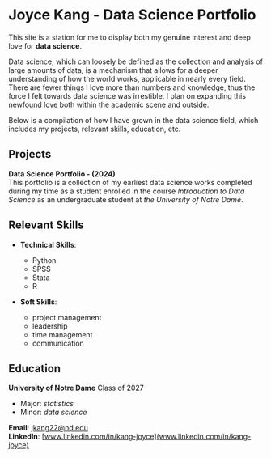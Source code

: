 # Joyce Kang - Data Science Portfolio
This site is a station for me to display both my genuine interest and deep love for **data science**.

Data science, which can loosely be defined as the collection and analysis of large amounts of data, is a mechanism that allows for a deeper understanding of how the world works, applicable in nearly every field. There are fewer things I love more than numbers and knowledge, thus the force I felt towards data science was irrestible. I plan on expanding this newfound love both within the academic scene and outside.  

Below is a compilation of how I have grown in the data science field, which includes my projects, relevant skills, education, etc.

## Projects
**Data Science Portfolio - (2024)**  
This portfolio is a collection of my earliest data science works completed during my time as a student enrolled in the course <em>Introduction to Data Science</em> as an undergraduate student at <em>the University of Notre Dame</em>.

 
## Relevant Skills
- **Technical Skills**:
    - Python
    - SPSS
    - Stata
    - R
 
- **Soft Skills**:
    - project management
    - leadership
    - time management
    - communication
 
## Education
**University of Notre Dame** Class of 2027
- Major: <em>statistics</em>
- Minor: <em>data science</em>

**Email**:    [jkang22@nd.edu](jkang22@nd.edu)  
**LinkedIn**: [www.linkedin.com/in/kang-joyce](www.linkedin.com/in/kang-joyce)
